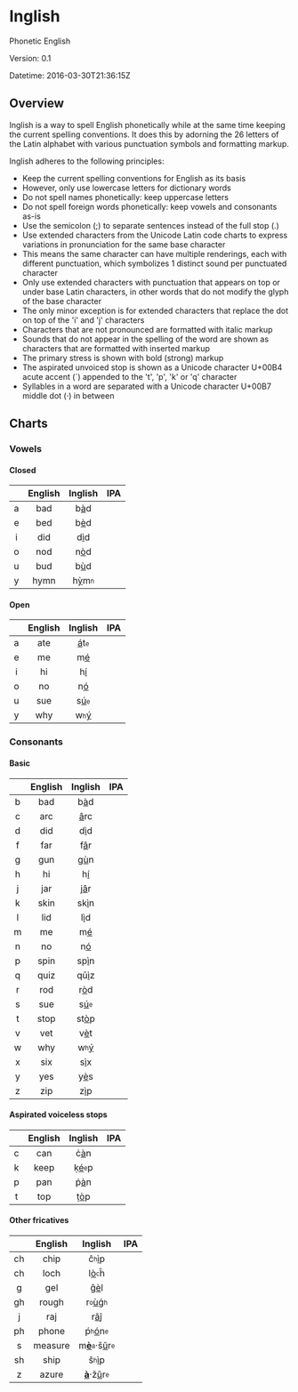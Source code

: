 # Inglish

Phonetic English

Version: 0.1

Datetime: 2016-03-30T21:36:15Z

## Overview

Inglish is a way to spell English phonetically while at the same time keeping the current spelling conventions. It does this by adorning the 26 letters of the Latin alphabet with various punctuation symbols and formatting markup.

Inglish adheres to the following principles:
- Keep the current spelling conventions for English as its basis
- However, only use lowercase letters for dictionary words
- Do not spell names phonetically: keep uppercase letters
- Do not spell foreign words phonetically: keep vowels and consonants as-is
- Use the semicolon (;) to separate sentences instead of the full stop (.)
- Use extended characters from the Unicode Latin code charts to express variations in pronunciation for the same base character
- This means the same character can have multiple renderings, each with different punctuation, which symbolizes 1 distinct sound per punctuated character
- Only use extended characters with punctuation that appears on top or under base Latin characters, in other words that do not modify the glyph of the base character
- The only minor exception is for extended characters that replace the dot on top of the 'i' and 'j' characters
- Characters that are not pronounced are formatted with italic markup
- Sounds that do not appear in the spelling of the word are shown as characters that are formatted with inserted markup
- The primary stress is shown with bold (strong) markup
- The aspirated unvoiced stop is shown as a Unicode character U+00B4 acute accent (&#x00B4;) appended to the 't', 'p', 'k' or 'q' character
- Syllables in a word are separated with a Unicode character U+00B7 middle dot (&#x00B7;) in between

## Charts

### Vowels

#### Closed
||English|Inglish|IPA|
|:-:|:-----:|:-----:|:-:|
|a|bad|b<ins>&#x00E0;</ins>d||
|e|bed|b<ins>&#x00E8;</ins>d||
|i|did|d<ins>&#x00EC;</ins>d||
|o|nod|n<ins>&#x00F2;</ins>d||
|u|bud|b<ins>&#x00F9;</ins>d||
|y|hymn|h<ins>&#x1EF3;</ins>m<sub><sup>n</sup></sub>||

#### Open
||English|Inglish|IPA|
|:-:|:-----:|:-----:|:-:|
|a|ate|<ins>&#x00E1;</ins>t<sub><sup>e</sup></sub>||
|e|me|m<ins>&#x00E9;</ins>||
|i|hi|h<ins>&#x00ED;</ins>||
|o|no|n<ins>&#x00F3;</ins>||
|u|sue|s<ins>&#x00FA;</ins><suins><sub><sup>e</sup></sub>||
|y|why|w<sub><sup>h</sup></sub></suins><ins>&#x00FD;</ins>||

### Consonants

#### Basic
||English|Inglish|IPA|
|:-:|:-----:|:-----:|:-:|
|b|bad|b<ins>&#x00E0;</ins>d||
|c|arc|<ins>&#x00E2;</ins>rc||
|d|did|d<ins>&#x00EC;</ins>d||
|f|far|f<ins>&#x00E2;</ins>r||
|g|gun|g<ins>&#x00F9;</ins>n||
|h|hi|h<ins>&#x00ED;</ins>||
|j|jar|j<ins>&#x00E2;</ins>r||
|k|skin|sk<ins>&#x00EC;</ins>n||
|l|lid|l<ins>&#x00EC;</ins>d||
|m|me|m<ins>&#x00E9;</ins>||
|n|no|n<ins>&#x00F3;</ins>||
|p|spin|sp<ins>&#x00EC;</ins>n||
|q|quiz|q&#x016B;<ins>&#x00EC;</ins>z||
|r|rod|r<ins>&#x00F2;</ins>d||
|s|sue|s<ins>&#x00FA;</ins><sub><sup>e</sup></sub>||
|t|stop|st<ins>&#x00F2;</ins>p||
|v|vet|v<ins>&#x00E8;</ins>t||
|w|why|w<suins><sub><sup>h</sup></sub><ins>&#x00FD;</ins>||
|x|six|s<ins>&#x00EC;</ins>x||
|y|yes|y<ins>&#x00E8;</ins>s||
|z|zip|z<ins>&#x00EC;</ins>p||

#### Aspirated voiceless stops
||English|Inglish|IPA|
|:-:|:-----:|:-----:|:-:|
|c|can|&#x010B;<ins>&#x00E0;</ins>n||
|k|keep|&#x1E33;<ins>&#x00E9;</ins><sub><sup>e</sup></sub>p||
|p|pan|&#x1E57;<ins>&#x00E0;</ins>n||
|t|top|&#x1E6D;<ins>&#x00F2;</ins>p||

#### Other fricatives
||English|Inglish|IPA|
|:-:|:-----:|:-----:|:-:|
|ch|chip|&#x0109;<sub><sup>h</sup></sub></suins><ins>&#x00EC;</ins>p||
|ch|loch|l<ins>&#x00F2;</ins><sub><sup>c</sup></sub></suins>&#x0125;||
|g|gel|&#x011D;<ins>&#x00E8;</ins>l||
|gh|rough|r<sub><sup>o</sup></sub><ins>&#x00F9;</ins>&#x01F5;<sub><sup>h</sup></sub>||
|j|raj|r<ins>&#x00E3;</ins>&#x0135;||
|ph|phone|&#x1E55;<sub><sup>h</sup></sub><ins>&#x00F3;</ins>n<sub><sup>e</sup></sub>||
|s|measure|m<ins><b>&#x00E8;</b></ins><sub><sup>a</sup></sub>&#x00B7;&#x0161;<ins>&#x016D;</ins>r<sub><sup>e</sup></sub>||
|sh|ship|&#x015D;<sub><sup>h</sup></sub><ins>&#x00EC;</ins>p||
|z|azure|<ins><b>&#x00E0;</b></ins>&#x00B7;&#x017E;<ins>&#x016D;</ins>r<sub><sup>e</sup></sub>||
